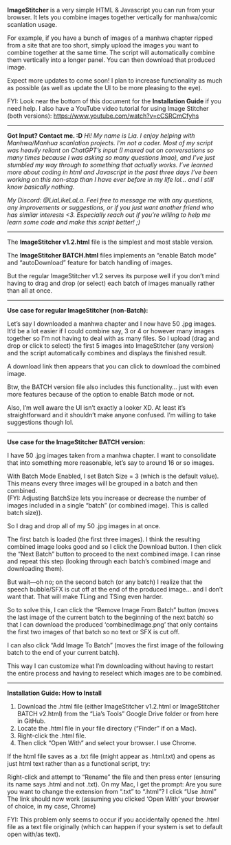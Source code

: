 **ImageStitcher** is a very simple HTML & Javascript you can run from your browser. It lets you combine images together vertically for manhwa/comic scanlation usage.

For example, if you have a bunch of images of a manhwa chapter ripped from a site that are too short, simply upload the images you want to combine together at the same time. The script will automatically combine them vertically into a longer panel. You can then download that produced image.

Expect more updates to come soon! I plan to increase functionality as much as possible (as well as update the UI to be more pleasing to the eye).

FYI: Look near the bottom of this document for the **Installation Guide** if you need help. I also have a YouTube video tutorial for using Image Stitcher (both versions): https://www.youtube.com/watch?v=cCSRCmCfyhs

___

**Got Input? Contact me. :D**
*Hi! My name is Lia. I enjoy helping with Manhwa/Manhua scanlation projects. I’m not a coder. Most of my script was heavily reliant on ChatGPT’s input (I maxed out on conversations so many times because I was asking so many questions lmao), and I’ve just stumbled my way through to something that actually works. I’ve learned more about coding in html and Javascript in the past three days I’ve been working on this non-stop than I have ever before in my life lol… and I still know basically nothing.*

*My Discord: @LiaLikeLaLa*.
*Feel free to message me with any questions, any improvements or suggestions, or if you just want another friend who has similar interests <3. 
Especially reach out if you’re willing to help me learn some code and make this script better! ;)*
___

The **ImageStitcher v1.2.html** file is the simplest and most stable version. 

The **ImageStitcher BATCH.html** files implements an “enable Batch mode” and “autoDownload” feature for batch handling of images. 

But the regular ImageStitcher v1.2 serves its purpose well if you don’t mind having to drag and drop (or select) each batch of images manually rather than all at once.

___

**Use case for regular ImageStitcher (non-Batch):**

Let’s say I downloaded a manhwa chapter and I now have 50 .jpg images. It’d be a lot easier if I could combine say, 3 or 4 or however many images together so I’m not having to deal with as many files. So I upload (drag and drop or click to select) the first 5 images into ImageStitcher (any version) and the script automatically combines and displays the finished result. 

A download link then appears that you can click to download the combined image. 

Btw, the BATCH version file also includes this functionality… just with even more features because of the option to enable Batch mode or not.

Also, I’m well aware the UI isn’t exactly a looker XD. At least it’s straightforward and it shouldn’t make anyone confused. I’m willing to take suggestions though lol.

___

**Use case for the ImageStitcher BATCH version:**

I have 50 .jpg images taken from a manhwa chapter. I want to consolidate that into something more reasonable, let’s say to around 16 or so images. 

With Batch Mode Enabled, I set Batch Size = 3 (which is the default value). This means every three images will be grouped in a batch and then combined.  
(FYI: Adjusting BatchSize lets you increase or decrease the number of images included in a single “batch” (or combined image). This is called batch size)). 

So I drag and drop all of my 50 .jpg images in at once.

The first batch is loaded (the first three images). I think the resulting combined image looks good and so I click the Download button. I then click the “Next Batch” button to proceed to the next combined image. I can rinse and repeat this step (looking through each batch’s combined image and downloading them). 

But wait—oh no; on the second batch (or any batch) I realize that the speech bubble/SFX is cut off at the end of the produced image… and I don’t want that. That will make TLing and TSing even harder. 

So to solve this, I can click the “Remove Image From Batch” button (moves the last image of the current batch to the beginning of the next batch) so that I can download the produced ‘combinedImage.png’  that only contains the first two images of that batch so no text or SFX is cut off.

I can also click “Add Image To Batch” (moves the first image of the following batch to the end of your current batch). 

This way I can customize what I’m downloading without having to restart the entire process and having to reselect which images are to be combined. 
___

**Installation Guide: How to Install**

1. Download the .html file (either ImageStitcher v1.2.html or ImageStitcher BATCH v2.html) from the “Lia’s Tools” Google Drive folder or from here in GitHub. 
2. Locate the .html file in your file directory (“Finder” if on a Mac).
3. Right-click the .html file. 
4. Then click “Open With” and select your browser. I use Chrome.

If the html file saves as a .txt file (might appear as .html.txt) and opens as just html text rather than as a functional script, try:

Right-click and attempt to “Rename” the file and then press enter (ensuring its name says .html and not .txt). 
On my Mac, I get the prompt: Are you sure you want to change the extension from “.txt” to “.html”? 
I click “Use .html” 
The link should now work (assuming you clicked ‘Open With’ your browser of choice, in my case, Chrome)

FYI: This problem only seems to occur if you accidentally opened the .html file as a text file originally (which can happen if your system is set to default open with/as text). 




